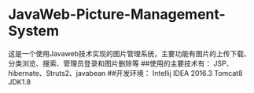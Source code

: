 # JavaWeb-Picture-Management-System
这是一个使用Javaweb技术实现的图片管理系统，主要功能有图片的上传下载、分类浏览、搜索、管理员登录和图片删除等
##使用的主要技术有：
JSP、hibernate、Struts2、javabean
##开发环境：
Intellij IDEA 2016.3
Tomcat8
JDK1.8
